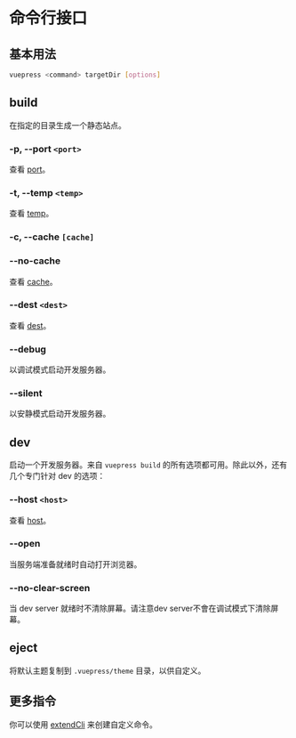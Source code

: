 # 命令行接口

## 基本用法

```bash
vuepress <command> targetDir [options]
```

## build

在指定的目录生成一个静态站点。

### -p, --port `<port>`
查看 [port](../config/README.md#port)。

### -t, --temp `<temp>`
查看 [temp](../config/README.md#temp)。

### -c, --cache `[cache]`
### --no-cache
查看 [cache](../config/README.md#cache)。

### --dest `<dest>`
查看 [dest](../config/README.md#dest)。

### --debug
以调试模式启动开发服务器。

### --silent
以安静模式启动开发服务器。

## dev

启动一个开发服务器。来自 `vuepress build` 的所有选项都可用。除此以外，还有几个专门针对 dev 的选项：

### --host `<host>`
查看 [host](../config/README.md#host)。

### --open
当服务端准备就绪时自动打开浏览器。

### --no-clear-screen
当 dev server 就绪时不清除屏幕。请注意dev server不會在调试模式下清除屏幕。

## eject

将默认主题复制到 `.vuepress/theme` 目录，以供自定义。

## 更多指令

你可以使用 [extendCli](../plugin/option-api.md#extendcli) 来创建自定义命令。
